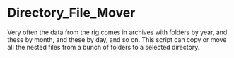 # Directory_File_Mover

Very often the data from the rig comes in archives with folders by year, and these by month, and these by day, and so on. This script can copy or move all the nested files from a bunch of folders to a selected directory. 

